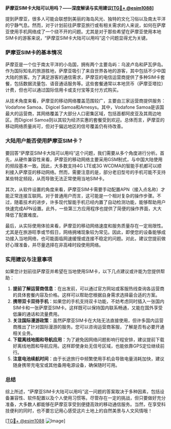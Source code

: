 **萨摩亚SIM卡大陆可以用吗？——深度解读与实用建议[[TG💪+ @esim1088](https://t.me/s/esim1088)]**

提到萨摩亚，很多人可能会联想到美丽的海岛风光、独特的文化习俗以及南太平洋的宁静气息。然而，对于计划前往萨摩亚旅行或有相关需求的人来说，如何在萨摩亚使用手机网络成了一个绕不开的问题。尤其是对于那些希望在萨摩亚使用本地SIM卡的游客来说，“萨摩亚SIM卡大陆可以用吗”这个问题显得尤为关键。

### 萨摩亚SIM卡的基本情况

萨摩亚是一个位于南太平洋的小岛国，拥有两个主要岛屿：乌波卢岛和萨瓦伊岛。作为国际知名的旅游胜地，萨摩亚吸引了来自世界各地的游客，其中包括不少中国大陆的旅客。为了满足游客的通信需求，萨摩亚的电信运营商提供了多种SIM卡套餐，包括数据流量包、语音通话服务等。这些套餐通常以本地货币（萨摩亚塔拉）计费，但也可以通过国际信用卡或支付宝等支付方式购买。

从技术角度来看，萨摩亚的移动网络覆盖范围较广，主要由三家运营商提供服务：Vodafone Samoa、Digicel Samoa和Amesys。其中，Vodafone Samoa是该国最大的运营商，其网络覆盖了大部分人口密集区域，包括首都阿皮亚及其周边地区。而Digicel Samoa则以其较为经济实惠的套餐受到欢迎。总体而言，萨摩亚的移动网络质量尚可，但对于偏远地区的信号覆盖仍有待改善。

### 大陆用户能否使用萨摩亚SIM卡？

要回答“萨摩亚SIM卡大陆可以用吗”这个问题，我们需要从多个角度进行分析。首先，从硬件兼容性来看，萨摩亚的移动网络主要采用GSM制式，与中国大陆使用的频段基本一致。因此，大多数支持4G LTE或3G WCDMA的智能手机都可以顺利接入萨摩亚的移动网络。然而，需要注意的是，部分老旧型号的手机可能不支持某些特定频段，从而导致无法正常使用当地SIM卡。

其次，从软件设置的角度来看，萨摩亚SIM卡需要手动配置APN（接入点名称）才能正常连接互联网。对于普通用户而言，这可能是一个相对复杂的操作步骤。不过，随着技术的进步，许多现代智能手机已经内置了自动检测功能，能够帮助用户快速完成APN设置。此外，一些第三方应用程序也提供了简便的操作界面，大大降低了配置难度。

最后，从实际使用体验来看，萨摩亚的移动网络速度和服务质量存在一定局限性。尤其是在旅游旺季或节假日，网络拥堵现象较为常见。因此，即使您的设备能够成功接入当地网络，也可能面临网速缓慢或连接不稳定的问题。对此，建议您提前做好心理准备，并尽量选择在非高峰时段使用网络。

### 实用建议与注意事项

如果您计划前往萨摩亚并希望在当地使用SIM卡，以下几点建议或许能为您提供帮助：

1. **提前了解运营商信息**：在出发前，可以通过官方网站或客服热线查询各运营商的具体套餐内容及价格。这样可以帮助您根据自身需求选择最合适的方案。
2. **携带双卡双待手机**：如果您的手机支持双卡功能，不妨考虑同时插入一张国内SIM卡和一张萨摩亚SIM卡。这样既可以保持国内联系畅通，又能在国外享受低廉的通话和流量费用。
3. **关注国际漫游政策**：虽然萨摩亚SIM卡在大陆无法直接使用，但许多国内运营商推出了针对国际漫游的服务。您可以咨询运营商客服，了解是否有必要开通相关业务。
4. **下载离线地图和导航应用**：为了避免因网络问题影响行程安排，建议提前下载好离线地图和导航应用。这样即使身处无信号区域，也能依靠GPS定位继续前行。
5. **注意电池续航时间**：由于长途旅行中频繁使用手机会导致电量消耗加快，建议随身携带充电宝或其他备用电源设备，确保随时可用。

### 总结

综上所述，“萨摩亚SIM卡大陆可以用吗”这一问题的答案取决于多种因素，包括设备兼容性、软件配置以及个人使用习惯等。尽管存在一定的挑战，但只要做好充分准备，大多数人都能够在萨摩亚享受到便捷高效的移动通信服务。当然，在享受科技便利的同时，也不要忘记用心感受这片土地上的自然美景与人文风情哦！

[[TG💪+ @esim1088](https://t.me/s/esim1088) ![Image](https://i.postimg.cc/4NQfJmqS/Snipaste-2025-05-13-00-14-12.png)]